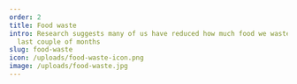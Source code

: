 ```yaml
---
order: 2
title: Food waste
intro: Research suggests many of us have reduced how much food we waste over the
  last couple of months
slug: food-waste
icon: /uploads/food-waste-icon.png
image: /uploads/food-waste.jpg
---
```

